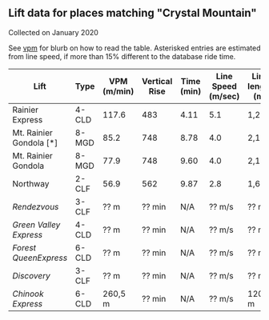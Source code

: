 ## Lift data for places matching "Crystal Mountain"
Collected on January 2020

See [vpm](/vpm) for blurb on how to read the table.  Asterisked entries are estimated from line speed, if more than 15% different to the database ride time.

| Lift | Type |  VPM (m/min) |  Vertical Rise |  Time (min) |  Line Speed (m/sec) |  Line length (m) | Link |
| -- | -- | -- | -- | -- | -- | -- | -- |
| Rainier Express | 4-CLD |   117.6 |    483 |    4.11 |     5.1 |   1,252 | [link](https://lift-world.info/en/lifts/740/datas.htm) |
| Mt. Rainier Gondola [*] | 8-MGD |    85.2 |    748 |    8.78 |     4.0 |   2,107 | [link](https://lift-world.info/en/lifts/15223/datas.htm) |
| Mt. Rainier Gondola | 8-MGD |    77.9 |    748 |    9.60 |     4.0 |   2,107 | [link](https://lift-world.info/en/lifts/15223/datas.htm) |
| Northway | 2-CLF |    56.9 |    562 |    9.87 |     2.8 |   1,653 | [link](https://lift-world.info/en/lifts/12425/datas.htm) |
| _Rendezvous_ | 3-CLF |  ?? m | ?? min | N/A | ?? m/s | ?? m | [link](https://lift-world.info/en/lifts/1072/datas.htm) |
| _Green Valley Express_ | 4-CLD |  ?? m | ?? min | N/A | ?? m/s | ?? m | [link](https://lift-world.info/en/lifts/528/datas.htm) |
| _Forest QueenExpress_ | 6-CLD |  ?? m | ?? min | N/A | ?? m/s | ?? m | [link](https://lift-world.info/en/lifts/98/datas.htm) |
| _Discovery_ | 3-CLF |  ?? m | ?? min | N/A | ?? m/s | ?? m | [link](https://lift-world.info/en/lifts/1081/datas.htm) |
| _Chinook Express_ | 6-CLD |  260,5 m | ?? min | N/A | ?? m/s | 1205 m | [link](https://lift-world.info/en/lifts/99/datas.htm) |
